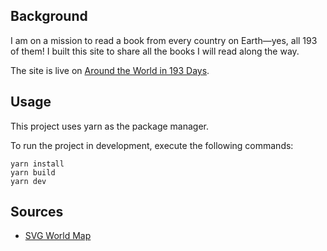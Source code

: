 ## Background
I am on a mission to read a book from every country on Earth—yes, all 193 of them! 
I built this site to share all the books I will read along the way.

The site is live on [Around the World in 193 Days](https://global-reading-challenge.vercel.app/). 

## Usage 
This project uses yarn as the package manager.

To run the project in development, execute the following commands:
```
yarn install
yarn build
yarn dev
```

## Sources
- [SVG World Map](https://commons.wikimedia.org/wiki/File:BlankMap-World_16_April_2024.svg)
